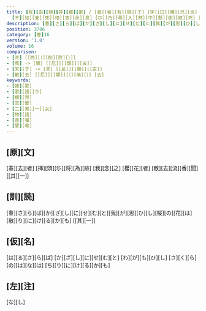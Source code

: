 ```yaml
---
title: [有][由][縁][并][雜][歌] / [昔][者][有][娘][子] [字][曰][櫻][兒][也] [于][時][有][二][壮][子] [共][誂][此][娘][而][捐][生][挌]<[競]>[貪][死][相][敵] [於][是][娘][子][戯][欷][曰] [従][古]<[来]>[今][未][聞][未][見][一][女][之][身][徃][適][二][門][矣] [方][今][壮][子][之][意][有][難][和][平]
  [不][如][妾][死][相][害][永][息] [尓][乃][尋][入][林][中][懸][樹][經][死] [其][兩][壮][子][不][敢][哀][慟][血][泣][漣][襟] [各][陳][心][緒][作][歌][二][首]
description: [春][さ][ら][ば][か][ざ][し][に][せ][む][と][我][が][思][ひ][し][桜][の][花][は][散][り][に][け][る][か][も] [[其][一]]
position: 3786
category: [巻]16
version: '1.0'
volume: 16
comparison:
- [并] [[西][（][削][除][）]]
- [竟] -> [競] [[尼]][[類]][[古]]
- [来][于] -> [来] [[尼]][[類]][[古]]
- [散][去] [[尼]][[類]][（][塙][）] [去]
keywords:
- [雑][歌]
- [歌][語][り]
- [櫻][児]
- [恋][愛]
- [二][男][一][女]
- [物][語]
- [悲][嘆]
- [譬][喩]
---
```


## [原][文]

[春][去][者] [挿][頭][尓][将][為][跡] [我][念][之] [櫻][花][者] [散][去][流][香][聞] [[其][一]]

## [訓][読]

[春][さ][ら][ば][か][ざ][し][に][せ][む][と][我][が][思][ひ][し][桜][の][花][は][散][り][に][け][る][か][も] [[其][一]]

## [仮][名]

[は][る][さ][ら][ば] [か][ざ][し][に][せ][む][と] [わ][が][も][ひ][し] [さ][く][ら][の][は][な][は] [ち][り][に][け][る][か][も]

## [左][注]

[な][し]
